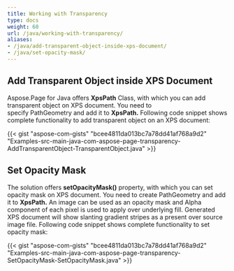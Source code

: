 ```yaml
---
title: Working with Transparency
type: docs
weight: 60
url: /java/working-with-transparency/
aliases:
- /java/add-transparent-object-inside-xps-document/
- /java/set-opacity-mask/
---
```


## **Add Transparent Object inside XPS Document**
Aspose.Page for Java offers **XpsPath** Class, with which you can add transparent object on XPS document. You need to specify PathGeometry and add it to **XpsPath.** Following code snippet shows complete functionality to add transparent object on an XPS document:

{{< gist "aspose-com-gists" "bcee4811da013bc7a78dd41af768a9d2" "Examples-src-main-java-com-aspose-page-transparency-AddTransparentObject-TransparentObject.java" >}}

## **Set Opacity Mask**
The solution offers **setOpacityMask()** property, with which you can set opacity mask on XPS document. You need to create PathGeometry and add it to **XpsPath.** An image can be used as an opacity mask and Alpha component of each pixel is used to apply over underlying fill. Generated XPS document will show slanting gradient stripes as a present over source image file. Following code snippet shows complete functionality to set opacity mask:

{{< gist "aspose-com-gists" "bcee4811da013bc7a78dd41af768a9d2" "Examples-src-main-java-com-aspose-page-transparency-SetOpacityMask-SetOpacityMask.java" >}}


